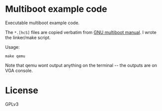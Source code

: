 # Multiboot example code
Executable multiboot example code.

The `*.[hcS]` files are copied verbatim from [GNU multiboot manual](https://www.gnu.org/software/grub/manual/multiboot/multiboot.html#Example-OS-code).
I wrote the linker/make script.

Usage:
```
make qemu
```

Note that qemu wont output anything on the terminal -- the outputs are on VGA console.

# License
GPLv3
